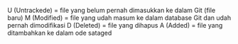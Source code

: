 U (Untrackede) = file yang belum pernah dimasukkan ke dalam Git (file baru)
M (Modified) = file yang udah masum ke dalam database Git dan udah pernah dimodifikasi
D (Deleted) = file yang dihapus
A (Added) = file yang ditambahkan ke dalam   ode sataged